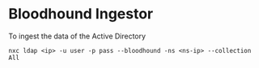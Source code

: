 # Bloodhound Ingestor

To ingest the data of the Active Directory

```
nxc ldap <ip> -u user -p pass --bloodhound -ns <ns-ip> --collection All
```
